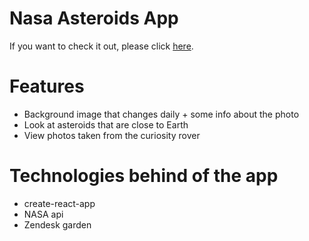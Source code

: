 # Nasa Asteroids App
If you want to check it out, please click [here](https://hansolk.github.io/Nasa-Asteroids/).

# Features
* Background image that changes daily + some info about the photo
* Look at asteroids that are close to Earth
* View photos taken from the curiosity rover

# Technologies behind of the app
* create-react-app
* NASA api
* Zendesk garden
